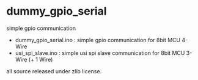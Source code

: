 # dummy_gpio_serial
simple gpio communication 

- dummy_gpio_serial.ino : simple gpio communication for 8bit MCU               4-Wire
- usi_spi_slave.ino     : simple usi spi slave communication for 8bit MCU      3-Wire (+ 1 Wire)

all source released under zlib license.
